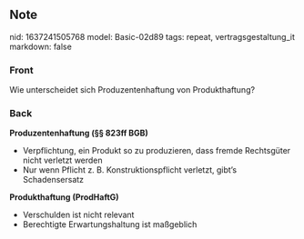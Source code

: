 ## Note
nid: 1637241505768
model: Basic-02d89
tags: repeat, vertragsgestaltung_it
markdown: false

### Front
Wie unterscheidet sich Produzentenhaftung von Produkthaftung?

### Back
<div><b>Produzentenhaftung (§§ 823ff BGB)</b></div>
<div><ul><li>Verpflichtung, ein Produkt so zu
produzieren, dass fremde Rechtsgüter nicht verletzt werden</li><li>Nur wenn Pflicht z. B. Konstruktionspflicht verletzt,
gibt’s Schadensersatz</li></ul></div>
<div>
<b>Produkthaftung (ProdHaftG)</b></div>
<div><ul><li>Verschulden ist nicht relevant </li><li>Berechtigte Erwartungshaltung ist maßgeblich</li></ul></div>

